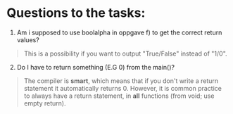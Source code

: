 # Questions to the tasks:

1. Am i supposed to use boolalpha in oppgave f) to get the correct return values?
> This is a possibility if you want to output "True/False" instead of "1/0". 
2. Do I have to return something (E.G 0) from the main()?
> The compiler is **smart**, which means that if you don't write a return statement it automatically returns 0.
> However, it is common practice to always have a return statement, in **all** functions (from void; use empty return). 
